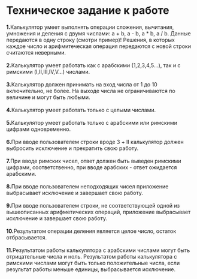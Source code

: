 <h1>Техническое задание к работе</h1>
<b>1.</b>Калькулятор умеет выполнять операции сложения, вычитания, умножения и деления с двумя числами: a + b, a - b, a * b, a / b. Данные передаются в одну строку (смотри пример)! Решения, в которых каждое число и арифмитеческая операция передаются с новой строки считаются неверными.</br>
</br>
<b>2.</b>Калькулятор умеет работать как с арабскими (1,2,3,4,5…), так и с римскими (I,II,III,IV,V…) числами.</br>
</br>
<b>3.</b>Калькулятор должен принимать на вход числа от 1 до 10 включительно, не более. На выходе числа не ограничиваются по величине и могут быть любыми.</br>
</br>
<b>4.</b>Калькулятор умеет работать только с целыми числами.</br>
</br>
<b>5.</b>Калькулятор умеет работать только с арабскими или римскими цифрами одновременно.</br>
</br>
  <b>6.</b>При вводе пользователем строки вроде 3 + II калькулятор должен выбросить исключение и прекратить свою работу.</br>
</br>
<b>7.</b>При вводе римских чисел, ответ должен быть выведен римскими цифрами, соответственно, при вводе арабских - ответ ожидается арабскими.</br>
</br>
<b>8.</b>При вводе пользователем неподходящих чисел приложение выбрасывает исключение и завершает свою работу.</br>
</br>
<b>9.</b>При вводе пользователем строки, не соответствующей одной из вышеописанных арифметических операций, приложение выбрасывает исключение и завершает свою работу. </br>
</br>
<b>10.</b>Результатом операции деления является целое число, остаток отбрасывается.</br>
</br>
<b>11.</b>Результатом работы калькулятора с арабскими числами могут быть отрицательные числа и ноль. Результатом работы калькулятора с римскими числами могут быть только положительные числа, если результат работы меньше единицы, выбрасывается исключение.</br>
